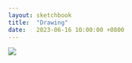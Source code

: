 ```yaml
---
layout: sketchbook
title:  "Drawing"
date:   2023-06-16 10:00:00 +0800
---
```


<img src="/Sketchbook/Images/{ page.date | date: '%Y-%m-%d' }/preview.jpg">

